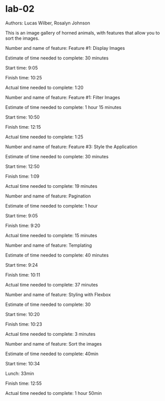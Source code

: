 # lab-02
Authors: Lucas Wilber, Rosalyn Johnson

This is an image gallery of horned animals, with features that allow you to sort the images.



Number and name of feature: Feature #1: Display Images

Estimate of time needed to complete: 30 minutes

Start time: 9:05

Finish time: 10:25

Actual time needed to complete: 1:20


Number and name of feature: Feature #1: Filter Images

Estimate of time needed to complete: 1 hour 15 minutes

Start time: 10:50

Finish time: 12:15

Actual time needed to complete: 1:25


Number and name of feature: Feature #3: Style the Application

Estimate of time needed to complete: 30 minutes

Start time: 12:50

Finish time: 1:09

Actual time needed to complete: 19 minutes


Number and name of feature: Pagination

Estimate of time needed to complete: 1 hour

Start time: 9:05

Finish time: 9:20

Actual time needed to complete: 15 minutes


Number and name of feature: Templating

Estimate of time needed to complete: 40 minutes

Start time: 9:24

Finish time: 10:11

Actual time needed to complete: 37 minutes


Number and name of feature: Styling with Flexbox

Estimate of time needed to complete: 30

Start time: 10:20

Finish time: 10:23

Actual time needed to complete: 3 minutes


Number and name of feature: Sort the images

Estimate of time needed to complete: 40min

Start time: 10:34

Lunch: 33min

Finish time: 12:55

Actual time needed to complete: 1 hour 50min